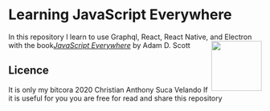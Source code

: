 

# Learning JavaScript Everywhere

In this repository I learn to use Graphql, React, React Native, and Electron with the book[_JavaScript Everywhere_](https://www.jseverywhere.io/) by Adam D. Scott
<img src="cover.png" width="100" align="right" />


## Licence

It is only my bitcora 2020 Christian Anthony Suca Velando
If it is useful for you you are free for read and share this repository
